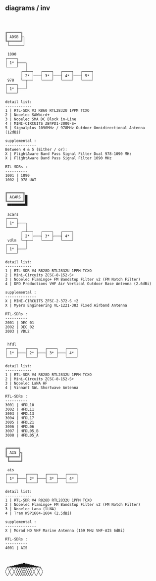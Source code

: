 diagrams / inv
----
<pre><code>


╔══════╗
║ ADSB ╟┐
╚╤═════╝│
 └──────┘

 1090
┌────┐
│ 1* ├───┐
└────┘   │
       ┌─┴──┐   ┌────┐   ┌────┐   ┌────┐
       │ 2* ├───┤ 3* ├───┤ 4* ├───┤ 5* │
 978   └─┬──┘   └────┘   └────┘   └────┘
┌────┐   │
│ 1* ├───┘
└────┘

detail list:
------------
1 | RTL-SDR V3 R860 RTL2832U 1PPM TCXO
2 | Nooelec SAWbird+
3 | Nooelec SMA DC Block in-Line
4 | MINI-CIRCUITS ZB4PD1-2000-S+
5 | Signalplus 1090MHz / 978MHz Outdoor Omnidirectional Antenna (12dBi)

supplemental :
--------------
Between 4 & 5 (Either / or):
X | FlightAware Band Pass Signal Filter Dual 978-1090 MHz
X | FlightAware Band Pass Signal Filter 1090 MHz

RTL-SDRs :
----------
1001 | 1090
1002 | 978 UAT


╔═══════╗
║ ACARS ║█
╚═══════╝█
 ▀▀▀▀▀▀▀▀▀

 acars
┌────┐
│ 1* ├───┐
└────┘   │
       ┌─┴──┐   ┌────┐   ┌────┐
       │ 2* ├───┤ 3* ├───┤ 4* │
 vdlm  └─┬──┘   └────┘   └────┘
┌────┐   │
│ 1* ├───┘
└────┘

detail list:
------------
1 | RTL-SDR V4 R828D RTL2832U 1PPM TCXO
2 | Mini-Circuits ZCSC-8-152-S+
3 | Nooelec Flamingo+ FM Bandstop Filter v2 (FM Notch Filter)
4 | DPD Productions VHF Air Vertical Outdoor Base Antenna (2.6dBi)

supplemental :
--------------
X | MINI-CIRCUITS ZFSC-2-372-S +2
X | Myers Engineering VL-1221-383 Fixed Airband Antenna

RTL-SDRs :
----------
2001 | DEC 01
2002 | DEC 02
2003 | VDL2


 hfdl
┌────┐   ┌────┐   ┌────┐   ┌────┐
│ 1* ├───┤ 2* ├───┤ 3* ├───┤ 4* │
└────┘   └────┘   └────┘   └────┘

detail list:
------------
1 | RTL-SDR V4 R828D RTL2832U 1PPM TCXO
2 | Mini-Circuits ZCSC-8-152-S+
3 | Nooelec LaNA HF
4 | Vinnant SWL Shortwave Antenna

RTL-SDRs :
----------
3001 | HFDL10
3002 | HFDL11
3003 | HFDL13
3004 | HFDL17
3005 | HFDL21
3006 | HFDL06
3007 | HFDL05_B
3008 | HFDL05_A


╔═════╗
║ AIS ╠╗
╚╦════╝║
 ╚═════╝

 ais
┌────┐   ┌────┐   ┌────┐   ┌────┐
│ 1* ├───┤ 2* ├───┤ 3* ├───┤ 4* │
└────┘   └────┘   └────┘   └────┘

detail list:
------------
1 | RTL-SDR V4 R828D RTL2832U 1PPM TCXO
2 | Nooelec Flamingo+ FM Bandstop Filter v2 (FM Notch Filter)
3 | Nooelec Lana (lLNA)
4 | Tram WSP1604-1604 (2.5dBi)

supplemental :
--------------
X | Morad HD VHF Marine Antenna (159 MHz VHF-AIS 6dBi)

RTL-SDRs :
----------
4001 | AIS



 ▁▂▃▄▅▆▇█▇▆▅▄▃▂▁
╱╲╱╲╱╳╳╳╳╳╳╳╲╱╲╱╲
╲╱╲╱╲╳╳╳╳╳╳╳╱╲╱╲╱
</code></pre>
